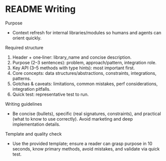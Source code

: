 # README Writing

Purpose
- Context refresh for internal libraries/modules so humans and agents can orient quickly.

Required structure
1) Header + one‑liner: library_name and concise description.
2) Purpose (2–3 sentences): problem, approach/pattern, integration role.
3) Key API (3–5 methods with type hints): most important first.
4) Core concepts: data structures/abstractions, constraints, integrations, patterns.
5) Gotchas & caveats: limitations, common mistakes, perf considerations, integration pitfalls.
6) Quick test: representative test to run.

Writing guidelines
- Be concise (bullets), specific (real signatures, constraints), and practical (what to know to use correctly). Avoid marketing and deep implementation details.

Template and quality check
- Use the provided template; ensure a reader can grasp purpose in 10 seconds, know primary methods, avoid mistakes, and validate via quick test.

 
